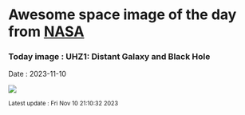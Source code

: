
# Awesome space image of the day from [NASA](https://api.nasa.gov/)

### Today image : UHZ1: Distant Galaxy and Black Hole
Date : 2023-11-10

![](https://apod.nasa.gov/apod/image/2311/uhz1_1024.jpg)

<small>Latest update : Fri Nov 10 21:10:32 2023</small>
        
